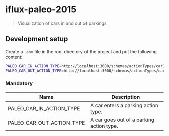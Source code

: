 # iflux-paleo-2015

> Visualization of cars in and out of parkings

## Development setup

Create a `.env` file in the root directory of the project and put the following content:

```bash
PALEO_CAR_IN_ACTION_TYPE=http://localhost:3000/schemas/actionTypes/carIn
PALEO_CAR_OUT_ACTION_TYPE=http://localhost:3000/schemas/actionTypes/carOut
```

### Mandatory

| Name                       | Description                               |
| -------------------------- | ----------------------------------------- |
| PALEO_CAR_IN_ACTION_TYPE   | A car enters a parking action type. |
| PALEO_CAR_OUT_ACTION_TYPE  | A car goes out of a parking action type. |
